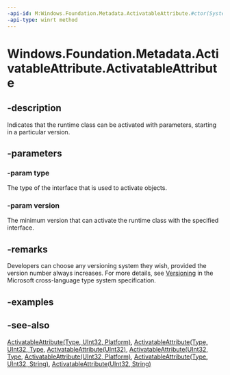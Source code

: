 ```yaml
---
-api-id: M:Windows.Foundation.Metadata.ActivatableAttribute.#ctor(System.Type,System.UInt32)
-api-type: winrt method
---
```


<!-- Method syntax
public ActivatableAttribute(System.Type type, System.UInt32 version)
-->

# Windows.Foundation.Metadata.ActivatableAttribute.ActivatableAttribute

## -description
Indicates that the runtime class can be activated with parameters, starting in a particular version.

## -parameters
### -param type
The type of the interface that is used to activate objects.

### -param version
The minimum version that can activate the runtime class with the specified interface.

## -remarks
Developers can choose any versioning system they wish, provided the version number always increases. For more details, see [Versioning](https://github.com/Microsoft/xlang/blob/master/docs/XSPEC01%20-%20Type%20System%20Specification.md#versioning) in the Microsoft cross-language type system specification.

## -examples

## -see-also
[ActivatableAttribute(Type, UInt32, Platform)](activatableattribute_activatableattribute_708913573.md),
[ActivatableAttribute(Type, UInt32, Type](activatableattribute_activatableattribute_847127659.md),
[ActivatableAttribute(UInt32)](activatableattribute_activatableattribute_885572907.md),
[ActivatableAttribute(UInt32, Type](activatableattribute_activatableattribute_903024379.md),
[ActivatableAttribute(UInt32, Platform)](activatableattribute_activatableattribute_1177778147.md),
[ActivatableAttribute(Type, UInt32, String)](activatableattribute_activatableattribute_1447974729.md),
[ActivatableAttribute(UInt32, String)](activatableattribute_activatableattribute_2016725141.md)

